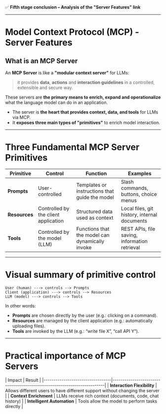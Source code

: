 ✅ **Fifth stage conclusion – Analysis of the "Server Features" link**

---

# **Model Context Protocol (MCP) - Server Features**

## What is an MCP Server

An **MCP Server** is like a **"modular context server"** for LLMs:
> it provides **data**, **actions** and **interaction guidelines** in a controlled, extensible and secure way.

These servers are **the primary means to enrich, expand and operationalize** what the language model can do in an application.


- The server is **the heart that provides context, data, and tools** for LLMs via MCP.
- It **exposes three main types of "primitives"** to enrich model interaction.

---

# Three Fundamental MCP Server Primitives

| Primitive | Control | Function | Examples |
|-------------|----------------------------|--------------------------------------------------|-----------------------------------------|
| **Prompts** | User-controlled | Templates or instructions that guide the model | Slash commands, buttons, choice menus |
| **Resources** | Controlled by the client application | Structured data used as context | Local files, git history, internal documents |
| **Tools** | Controlled by the model (LLM) | Functions that the model can dynamically invoke | REST APIs, file saving, information retrieval |

---

# Visual summary of primitive control

```text
User (human) ---> controls --> Prompts
Client (application) ---> controls --> Resources
LLM (model) ---> controls --> Tools
```

In other words:

- **Prompts** are chosen directly by the user (e.g.: clicking on a command).
- **Resources** are managed by the client application (e.g.: automatically uploading files).
- **Tools** are invoked by the LLM (e.g.: “write file X”, “call API Y”).

---

# Practical importance of MCP Servers

| Impact | Result | |----------------------------------|--------------------------------------------------------------------------|
| **Interaction Flexibility** | Allows different users to have different support without changing the server |
| **Context Enrichment** | LLMs receive rich context (documents, code, chat history) |
| **Intelligent Automation** | Tools allow the model to perform tasks directly |



